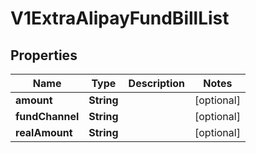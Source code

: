 
# V1ExtraAlipayFundBillList

## Properties
Name | Type | Description | Notes
------------ | ------------- | ------------- | -------------
**amount** | **String** |  |  [optional]
**fundChannel** | **String** |  |  [optional]
**realAmount** | **String** |  |  [optional]



